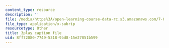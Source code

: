 ```yaml
---
content_type: resource
description: ''
file: /media/https%3A/open-learning-course-data-rc.s3.amazonaws.com/7-012-introduction-to-biology-fall-2004/8ff72080774953189bd815e27851b599_pTh8f0mWu1k.vtt
file_type: application/x-subrip
resourcetype: Other
title: 3play caption file
uid: 8ff72080-7749-5318-9bd8-15e27851b599
---
```

